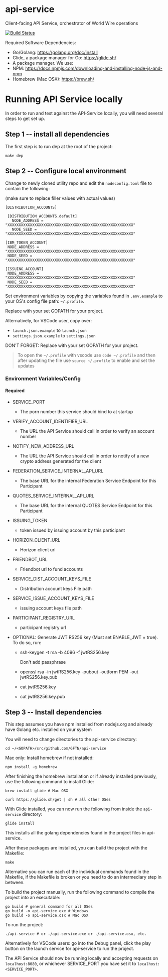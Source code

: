 # api-service
Client-facing API Service, orchestrator of World Wire operations

[![Build Status](https://travis.ibm.com/gftn/api-service.svg?token=QUdYcSEpKprUxsFBpz8s&branch=master)](https://travis.ibm.com/gftn/api-service)

Required Software Dependencies:
 - Go/Golang: https://golang.org/doc/install
 - Glide, a package manager for Go: https://glide.sh/
 - A package manager. We use:
  - NPM: https://docs.npmjs.com/downloading-and-installing-node-js-and-npm
  - Homebrew (Mac OSX): https://brew.sh/


# Running API Service locally
In order to run and test against the API-Service locally, you will need several steps to get set up.

## Step 1 -- install all dependencies
The first step is to run dep at the root of the project:
```
make dep
```

## Step 2 -- Configure local environment
Change to newly cloned utility repo and edit the `nodeconfig.toml` file to contain the following:

(make sure to replace filler values with actual values)
```
[DISTRIBUTION_ACCOUNTS]

 [DISTRIBUTION_ACCOUNTS.default]
   NODE_ADDRESS = "XXXXXXXXXXXXXXXXXXXXXXXXXXXXXXXXXXXXXXXXXXXXXXXXXXXXXXXX"
   NODE_SEED = "XXXXXXXXXXXXXXXXXXXXXXXXXXXXXXXXXXXXXXXXXXXXXXXXXXXXXXXX"

[IBM_TOKEN_ACCOUNT]
 NODE_ADDRESS = "XXXXXXXXXXXXXXXXXXXXXXXXXXXXXXXXXXXXXXXXXXXXXXXXXXXXXXXX"
 NODE_SEED = "XXXXXXXXXXXXXXXXXXXXXXXXXXXXXXXXXXXXXXXXXXXXXXXXXXXXXXXX"

[ISSUING_ACCOUNT]
 NODE_ADDRESS = "XXXXXXXXXXXXXXXXXXXXXXXXXXXXXXXXXXXXXXXXXXXXXXXXXXXXXXXX"
 NODE_SEED = "XXXXXXXXXXXXXXXXXXXXXXXXXXXXXXXXXXXXXXXXXXXXXXXXXXXXXXXX"
```

Set environment variables by copying the variables found in `.env.example` to your OS's config file path: `~/.profile`.

Replace <GOPATH> with your set GOPATH for your project.

Alternatively, for VSCode user, copy over:
- `launch.json.example` to `launch.json`
- `settings.json.example` to `settings.json`

DON'T FORGET: Replace <GOPATH> with your set GOPATH for your project.




> To open the `~/.profile` with vscode use `code ~/.profile` and then after updating the file use `source ~/.profile` to enable and set the updates



### Environment Variables/Config

#### Required


* SERVICE_PORT
  * The porn number this service should bind to at startup

* VERIFY_ACCOUNT_IDENTIFIER_URL
  * The URL the API Service should call in order to verify an account number

* NOTIFY_NEW_ADDRESS_URL
  * The URL the API Service should call in order to notify of a new crypto address generated for the client

* FEDERATION_SERVICE_INTERNAL_API_URL
  * The base URL for the internal Federation Service Endpoint for this Participant

* QUOTES_SERVICE_INTERNAL_API_URL
  * The base URL for the internal QUOTES Service Endpoint for this Participant

* ISSUING_TOKEN
  * token issued by issuing account by this participant

* HORIZON_CLIENT_URL
  * Horizon client url

* FRIENDBOT_URL
  * Friendbot url to fund accounts

* SERVICE_DIST_ACCOUNT_KEYS_FILE
  * Distribution account keys File path

* SERVICE_ISSUE_ACCOUNT_KEYS_FILE
  * issuing account keys file path

* PARTICIPANT_REGISTRY_URL
  * participant registry url

* OPTIONAL: Generate JWT RS256 key (Must set ENABLE_JWT = true). To do so, run:
    * ssh-keygen -t rsa -b 4096 -f jwtRS256.key

      Don't add passphrase
    * openssl rsa -in jwtRS256.key -pubout -outform PEM -out jwtRS256.key.pub
    * cat jwtRS256.key
    * cat jwtRS256.key.pub

## Step 3 -- Install dependencies

This step assumes you have npm installed from nodejs.org and already have Golang etc. installed on your system

You will need to change directories to the api-service directory:
```
cd ~/<GOPATH>/src/github.com/GFTN/api-service
```

Mac only: Install homebrew if not installed:
```
npm install -g homebrew
```

After finishing the homebrew installation or if already installed previously, use the following command to install Glide:
```
brew install glide # Mac OSX

curl https://glide.sh/get | sh # all other OSes
```

With Glide installed, you can now run the following from inside the `api-service` directory:
```
glide install
```

This installs all the golang dependencies found in the project files in api-service.

After these packages are installed, you can build the project with the Makefile:

```
make
```

Alternative you can run each of the individual commands found in the Makefile, if the Makefile is broken or you need to do an intermediary step in between.

To build the project manually, run the following command to compile the project into an executable:
```
go build # general command for all OSes
go build -o api-service.exe # Windows
go build -o api-service.osx # Mac OSX

```

To run the project:
```
./api-service # or ./api-service.exe or ./api-service.osx, etc.
```

Alternatively for VSCode users: go into the Debug panel, click the play button on the launch service for api-service to run the project.

The API Service should now be running locally and accepting requests on `localhost:8080`, or whichever SERVICE_PORT you have set it to `localhost:<SERVICE_PORT>`.
